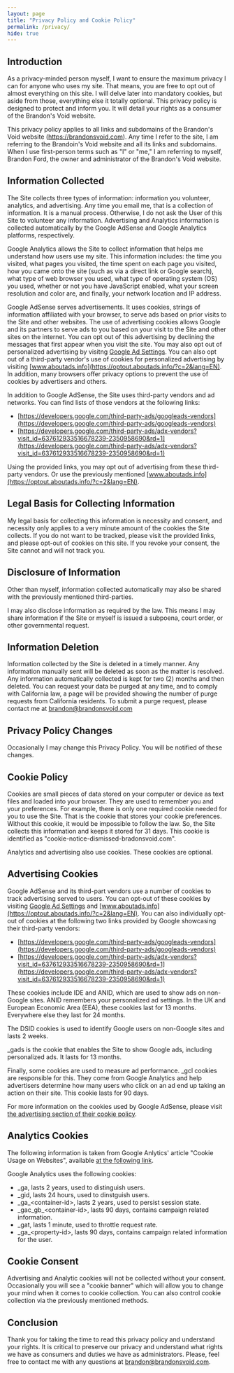 ```yaml
---
layout: page
title: "Privacy Policy and Cookie Policy"
permalink: /privacy/
hide: true
---
```


## Introduction

As a privacy-minded person myself, I want to ensure the maximum privacy I can for anyone who uses my site. That means, you are free to opt out of almost everything on this site. I will delve later into mandatory cookies, but aside from those, everything else it totally optional. This privacy policy is designed to protect and inform you. It will detail your rights as a consumer of the Brandon's Void website.

This privacy policy applies to all links and subdomains of the Brandon's Void website (https://brandonsvoid.com). Any time I refer to the site, I am referring to the Brandoin's Void website and all its links and subdomains. When I use first-person terms such as "I" or "me," I am referring to myself, Brandon Ford, the owner and administrator of the Brandon's Void website.

## Information Collected

The Site collects three types of information: information you volunteer, analytics, and advertising.
Any time you email me, that is a collection of information. It is a manual process. Otherwise, I do not ask the User of this Site to volunteer any information.
Advertising and Analytics information is collected automatically by the Google AdSense and Google Analytics platforms, respectively.

Google Analytics allows the Site to collect information that helps me understand how users use my site. This information includes: the time you visited, what pages you visited, the time spent on each page you visited, how you came onto the site (such as via a direct link or Google search), what type of web browser you used, what type of operating system (OS) you used, whether or not you have JavaScript enabled, what your screen resolution and color are, and finally, your network location and IP address.

Google AdSense serves advertisements. It uses cookies, strings of information affiliated with your browser, to serve ads based on prior visits to the Site and other websites. The use of advertising cookies allows Google and its partners to serve ads to you based on your visit to the Site and other sites on the internet. You can opt out of this advertising by declining the messages that first appear when you visit the site. You may also opt out of personalized advertising by visitng [Google Ad Settings](https://adssettings.google.com). You can also opt out of a third-party vendor's use of cookies for personalized advertising by visiting [www.aboutads.info](https://optout.aboutads.info/?c=2&lang=EN). In addition, many browsers offer privacy options to prevent the use of cookies by advertisers and others.

In addition to Google AdSense, the Site uses third-party vendors and ad networks. You can find lists of those vendors at the following links:

* [https://developers.google.com/third-party-ads/googleads-vendors](https://developers.google.com/third-party-ads/googleads-vendors)
* [https://developers.google.com/third-party-ads/adx-vendors?visit_id=637612933516678239-2350958690&rd=1](https://developers.google.com/third-party-ads/adx-vendors?visit_id=637612933516678239-2350958690&rd=1)

Using the provided links, you may opt out of advertising from these third-party vendors. Or use the previously mentioned [www.aboutads.info](https://optout.aboutads.info/?c=2&lang=EN).

## Legal Basis for Collecting Information

My legal basis for collecting this information is necessity and consent, and necessity only applies to a very minute amount of the cookies the Site collects. If you do not want to be tracked, please visit the provided links, and please opt-out of cookies on this site. If you revoke your consent, the Site cannot and will not track you.

## Disclosure of Information

Other than myself, information collected automatically may also be shared with the previously mentioned third-parties.

I may also disclose information as required by the law. This means I may share information if the Site or myself is issued a subpoena, court order, or other governmental request.

## Information Deletion

Information collected by the Site is deleted in a timely manner. Any information manually sent will be deleted as soon as the matter is resolved. Any information automatically collected is kept for two (2) months and then deleted. You can request your data be purged at any time, and to comply with California law, a page will be provided showing the number of purge requests from California residents. To submit a purge request, please contact me at brandon@brandonsvoid.com

## Privacy Policy Changes
Occasionally I may change this Privacy Policy. You will be notified of these changes.

## Cookie Policy

Cookies are small pieces of data stored on your computer or device as text files and loaded into your browser. They are used to remember you and your preferences. For example, there is only one required cookie needed for you to use the Site. That is the cookie that stores your cookie preferences. Without this cookie, it would be impossible to follow the law. So, the Site collects this information and keeps it stored for 31 days. This cookie is identified as "cookie-notice-dismissed-bradonsvoid.com".

Analytics and advertising also use cookies. These cookies are optional.

## Advertising Cookies

Google AdSense and its third-part vendors use a number of cookies to track advertising served to users. You can opt-out of these cookies by visiting [Google Ad Settings](https://adssettings.google.com) and [www.aboutads.info](https://optout.aboutads.info/?c=2&lang=EN). You can also individually opt-out of cookies at the following two links provided by Google showcasing their third-party vendors:

* [https://developers.google.com/third-party-ads/googleads-vendors](https://developers.google.com/third-party-ads/googleads-vendors)
* [https://developers.google.com/third-party-ads/adx-vendors?visit_id=637612933516678239-2350958690&rd=1](https://developers.google.com/third-party-ads/adx-vendors?visit_id=637612933516678239-2350958690&rd=1)

These cookies include IDE and ANID, which are used to show ads on non-Google sites. ANID remembers your personalized ad settings. In the UK and European Economic Area (EEA), these cookies last for 13 months. Everywhere else they last for 24 months.

The DSID cookies is used to identify Google users on non-Google sites and lasts 2 weeks.

_gads is the cookie that enables the Site to show Google ads, including personalized ads. It lasts for 13 months.

Finally, some cookies are used to measure ad performance. _gcl cookies are responsible for this. They come from Google Analytics and help advertisers determine how many users who click on an ad end up taking an action on their site. This cookie lasts for 90 days.

For more information on the cookies used by Google AdSense, please visit [the advertising section of their cookie policy](https://policies.google.com/technologies/cookies?hl=en-US#types-of-cookies).

## Analytics Cookies

The following information is taken from Google Anlytics' article "Cookie Usage on Websites", available [at the following link](https://developers.google.com/analytics/devguides/collection/analyticsjs/cookie-usage).

Google Analytics uses the following cookies:

* _ga, lasts 2 years, used to distinguish users.
* _gid, lasts 24 hours, used to dinstguish users.
* &#x5f;ga&#x5f;&#60;container-id&#62;, lasts 2 years, used to persist session state.
* &#x5f;gac&#x5f;gb&#x5f;&#60;container-id&#62;, lasts 90 days, contains campaign related information.
* _gat, lasts 1 minute, used to throttle request rate.
* &#x5f;ga&#x5f;&#60;property-id&#62;, lasts 90 days, contains campaign related information for the user.

## Cookie Consent

Advertising and Analytic cookies will not be collected without your consent. Occasionally you will see a "cookie banner" which will allow you to change your mind when it comes to cookie collection. You can also control cookie collection via the previously mentioned methods.

## Conclusion

Thank you for taking the time to read this privacy policy and understand your rights. It is critical to preserve our privacy and understand what rights we have as consumers and duties we have as administrators. Please, feel free to contact me with any questions at brandon@brandonsvoid.com.